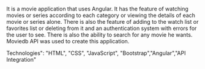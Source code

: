 It is a movie application that uses Angular. It has the feature of watching movies or series according to each category or viewing the details of each movie or series alone. There is also the feature of adding to the watch list or favorites list or deleting from it and an authentication system with errors for the user to see. There is also the ability to search for any movie he wants. Moviedb API was used to create this application.

Technologies": "HTML", "CSS", "JavaScript", "Bootstrap","Angular","API Integration"
